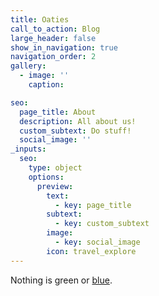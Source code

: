 ```yaml
---
title: Oaties
call_to_action: Blog
large_header: false
show_in_navigation: true
navigation_order: 2
gallery:
  - image: ''
    caption:

seo:
  page_title: About
  description: All about us!
  custom_subtext: Do stuff!
  social_image: ''
_inputs:
  seo:
    type: object
    options:
      preview:
        text:
          - key: page_title
        subtext:
          - key: custom_subtext
        image:
          - key: social_image
        icon: travel_explore
---
```

Nothing is green or [blue](/services/).